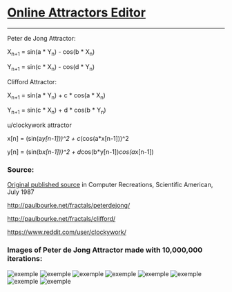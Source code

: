 # [Online Attractors Editor](https://weightan.github.io/attractorsJS/)
***
Peter de Jong Attractor:

X<sub>n+1</sub> = sin(a * Y<sub>n</sub>) - cos(b * X<sub>n</sub>)

Y<sub>n+1</sub> = sin(c * X<sub>n</sub>) - cos(d * Y<sub>n</sub>)

Clifford Attractor:

X<sub>n+1</sub> = sin(a * Y<sub>n</sub>) + c * cos(a * X<sub>n</sub>)

Y<sub>n+1</sub> = sin(c * X<sub>n</sub>) + d * cos(b * Y<sub>n</sub>)

u/clockywork attractor

x[n] = (sin(a*y[n-1]))^2 + c*(cos(a*x[n-1]))^2

y[n] = (sin(b*x[n-1]))^2 + d*cos(b*y[n-1])*cos(a*x[n-1])

### Source:

[Original published source](http://paulbourke.net/fractals/peterdejong/peterdejong.pdf) in Computer Recreations, Scientific American, July 1987

<http://paulbourke.net/fractals/peterdejong/>

<http://paulbourke.net/fractals/clifford/>

https://www.reddit.com/user/clockywork/

### Images of Peter de Jong Attractor made with 10,000,000 iterations:


![exemple](https://i.imgur.com/0e5r5Jm.png)
![exemple](https://i.imgur.com/5pWiwzP.png)
![exemple](https://i.imgur.com/bUl0IQS.png)
![exemple](https://i.imgur.com/NayEGnv.png)
![exemple](https://i.imgur.com/kpZcpto.png)
![exemple](https://i.imgur.com/9tD4XZ5.png)
![exemple](https://i.imgur.com/r4pkCaL.png)
![exemple](https://i.imgur.com/oEscD2L.png)
